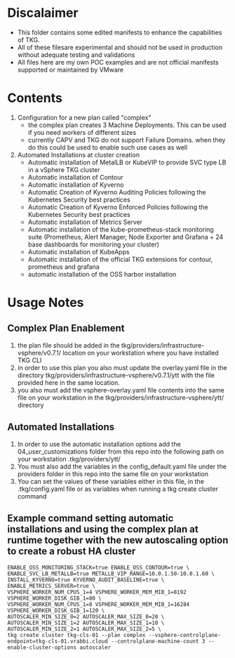 # Discalaimer
* This folder contains some edited manifests to enhance the capabilities of TKG.
* All of these filesare experimental and should not be used in production without adequate testing and validations
* All files here are my own POC examples and are not official manifests supported or maintained by VMware

# Contents
1. Configuration for a new plan called "complex"
   * the complex plan creates 3 Machine Deployments. This can be used if you need workers of different sizes
   * currently CAPV and TKG do not support Failure Domains. when they do this could be used to enable such use cases as well
2. Automated Installations at cluster creation
    * Automatic installation of MetalLB or KubeVIP to provide SVC type LB in a vSphere TKG cluster
    * Automatic installation of Contour
    * Automatic installation of Kyverno
    * Automatic Creation of Kyverno Auditing Policies following the Kubernetes Security best practices
    * Automatic Creation of Kyverno Enforced Policies following the Kubernetes Security best practices
    * Automatic installation of Metrics Server
    * Automatic installation of the kube-prometheus-stack monitoring suite (Prometheus, Alert Manager, Node Exporter and Grafana + 24 base dashboards for monitoring your cluster)
    * Automatic installation of KubeApps
    * Automatic installation of the official TKG extensions for contour, prometheus and grafana
    * automatic installation of the OSS harbor installation

# Usage Notes
## Complex Plan Enablement
1. the plan file should be added in the tkg/providers/infrastructure-vsphere/v0.7.1/ location on your workstation where you have installed TKG CLI
2. in order to use this plan you also must update the overlay.yaml file in the directory tkg/providers/infrastructure-vsphere/v0.7.1/ytt with the file provided here in the same location.
3. you also must add the vsphere-overlay.yaml file contents into the same file on your workstation in the tkg/providers/infrastructure-vsphere/ytt/ directory
## Automated Installations
1. In order to use the automatic installation options add the 04_user_customizations folder from this repo into the following path on your workstation .tkg/providers/ytt/
2. You must also add the variables in the config_default.yaml file under the providers folder in this repo into the same file on your workstation
3. You can set the values of these variables either in this file, in the .tkg/config.yaml file or as variables when running a tkg create cluster command

## Example command setting automatic installations and using the complex plan at runtime together with the new autoscaling option to create a robust HA cluster
```
ENABLE_OSS_MONITORING_STACK=true ENABLE_OSS_CONTOUR=true \
ENABLE_SVC_LB_METALLB=true METALLB_VIP_RANGE=10.0.1.50-10.0.1.60 \
INSTALL_KYVERNO=true KYVERNO_AUDIT_BASELINE=true \
ENABLE_METRICS_SERVER=true \
VSPHERE_WORKER_NUM_CPUS_1=4 VSPHERE_WORKER_MEM_MIB_1=8192 VSPHERE_WORKER_DISK_GIB_1=80 \
VSPHERE_WORKER_NUM_CPUS_1=8 VSPHERE_WORKER_MEM_MIB_1=16284 VSPHERE_WORKER_DISK_GIB_1=120 \
AUTOSCALER_MIN_SIZE_0=2 AUTOSCALER_MAX_SIZE_0=20 \
AUTOSCALER_MIN_SIZE_1=2 AUTOSCALER_MAX_SIZE_1=10 \
AUTOSCALER_MIN_SIZE_2=1 AUTOSCALER_MAX_SIZE_2=5 \
tkg create cluster tkg-cls-01 --plan complex --vsphere-controlplane-endpoint=tkg-cls-01.vrabbi.cloud --controlplane-machine-count 3 --enable-cluster-options autoscaler
```

